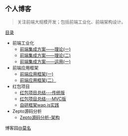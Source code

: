 ## 个人博客
> 关注前端大规模开发；包括前端工业化、前端架构设计。
  
  
  [目录](https://github.com/mominger/blog/issues)
  - 前端工业化
     - [前端集成方案——理论(一)](https://github.com/mominger/blog/issues/1)
     - [前端集成方案——理论(二)](https://github.com/mominger/blog/issues/2)
     - [前端集成方案——运用(一)](https://github.com/mominger/blog/issues/3)
  - 前端应用框架
     - [前端应用框架(一)](https://github.com/mominger/blog/issues/4)
     - [前端应用框架(二）](https://github.com/mominger/blog/issues/5)
  - 红包项目
     - [红包项目总结---传统版](https://github.com/mominger/blog/issues/6)
     - [红包项目总结---MVC版](https://github.com/mominger/blog/issues/7)
     - [自研框架wap.js实践](https://github.com/mominger/blog/issues/8)
  - Zepto源码分析
     - [Zepto源码分析-架构](https://github.com/mominger/blog/issues/9)


  
博客园[@莫名](http://www.cnblogs.com/mominger/)
